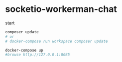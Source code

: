# socketio-workerman-chat

start  

```bash
composer update
# or
# docker-compose run workspace composer update

docker-compose up
#browse http://127.0.0.1:8085
```
